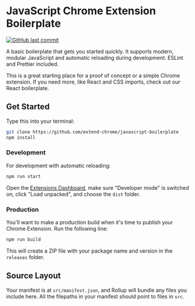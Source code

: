 # JavaScript Chrome Extension Boilerplate

<!-- [![](https://img.shields.io/badge/Fork%20on-CodeSandbox-blue)](https://githubbox.com/extend-chrome/javascript-boilerplate) -->
[![GitHub last commit](https://img.shields.io/github/last-commit/extend-chrome/javascript-boilerplate.svg)](https://github.com/extend-chrome/rollup-plugin-javascript-boilerplate)

A basic boilerplate that gets you started quickly. It supports modern, modular
JavaScript and automatic reloading during development. ESLint and Prettier
included.

This is a great starting place for a proof of concept or a simple Chrome
extension. If you need more, like React and CSS imports, check out our React
boilerplate.

## Get Started

Type this into your terminal:

```sh
git clone https://github.com/extend-chrome/javascript-boilerplate
npm install
```

### Development

For development with automatic reloading:

```sh
npm run start
```

Open the [Extensions Dashboard](chrome://extensions), make sure "Developer mode"
is switched on, click "Load unpacked", and choose the `dist` folder.

### Production

You'll want to make a production build when it's time to publish your Chrome
Extension. Run the following line:

```sh
npm run build
```

This will create a ZIP file with your package name and version in the `releases`
folder.

## Source Layout

Your manifest is at `src/manifest.json`, and Rollup will bundle any files you
include here. All the filepaths in your manifest should point to files in `src`.

